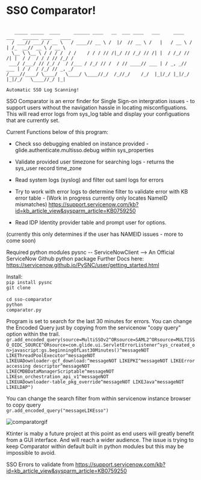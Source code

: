# SSO Comparator!
```

   _____ _____  ____     ______ ____   __  ___ ____   ___     ____   ___   ______ ____   ____ 
  / ___// ___/ / __ \   / ____// __ \ /  |/  // __ \ /   |   / __ \ /   | /_  __// __ \ / __ \
  \__ \ \__ \ / / / /  / /    / / / // /|_/ // /_/ // /| |  / /_/ // /| |  / /  / / / // /_/ /
 ___/ /___/ // /_/ /  / /___ / /_/ // /  / // ____// ___ | / _, _// ___ | / /  / /_/ // _, _/ 
/____//____/ \____/   \____/ \____//_/  /_//_/    /_/  |_|/_/ |_|/_/  |_|/_/   \____//_/ |_|  
                                                                                                                                                        
Automatic SSO Log Scanning!
```
SSO Comparator is an error finder for Single Sign-on intergration issues - to support users without the navigation hassle in locating misconfiguations. This will read error logs from sys_log table and display your configuations that are currently set.

Current Functions below of this program:

* Check sso debugging enabled on instance provided - glide.authenticate.multisso.debug within sys_properties

* Validate provided user timezone for searching logs - returns the sys_user record time_zone

* Read system logs (syslog) and filter out saml logs for errors

* Try to work with error logs to determine filter to validate error with KB error table - (Work in progress currently only locates NameID mismatches)
https://support.servicenow.com/kb?id=kb_article_view&sysparm_article=KB0759250

* Read IDP Identity provider table and prompt user for options.


(currently this only determines if the user has NAMEID issues - more to come soon)

Required python modules 
    pysnc -- ServiceNowClient --> An Official ServiceNow Github python package
    Further Docs here: https://servicenow.github.io/PySNC/user/getting_started.html



Install: <br>
    <code>pip install pysnc</code><br>
    <code>git clone </code><br>
    <code>cd sso-comparator</code><br>
    <code>python comparator.py</code>
    

Program is set to search for the last 30 minutes for errors. You can change the Encoded Query just by copying from the servicenow "copy query" option within the trail.
<code>gr.add_encoded_query(source=MultiSSOv2^ORsource=SAML2^ORsource=MULTISSO_OIDC_SOURCE^ORsource=com.glide.ui.ServletErrorListener^sys_created_on>javascript:gs.beginningOfLast30Minutes()^messageNOT LIKEThreadPoolExecutor^messageNOT LIKEUADownloader-gcf_download:^messageNOT LIKEPKI^messageNOT LIKEError accessing descriptor^messageNOT LIKECMDBDataManagerScriptable^messageNOT LIKEsn_orchestration_api_v1^messageNOT LIKEUADownloader-table_pkg_override^messageNOT LIKEJava^messageNOT LIKELDAP")</code>


You can change the search filter from within servicenow instance browser to copy query <br>
<code>gr.add_encoded_query("messageLIKEsso")</code>

![comparatorgif](https://github.com/Jekyllz/sso-comparator/assets/24834166/7d1364a9-2987-445e-8c4c-2cc884e18ae8)



Ktinter is maby a future project at this point as end users will greatly benefit from a GUI interface. And will reach a wider audience. 
The issue is trying to keep Comparator within default built in python modules but this may be impossible to avoid.

SSO Errors to validate from
https://support.servicenow.com/kb?id=kb_article_view&sysparm_article=KB0759250


